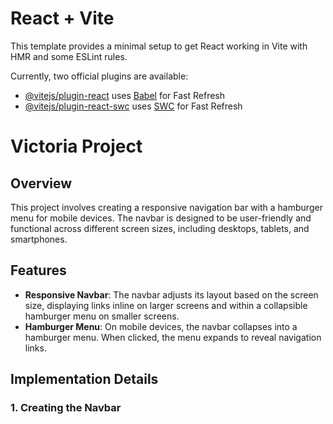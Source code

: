 # React + Vite

This template provides a minimal setup to get React working in Vite with HMR and some ESLint rules.

Currently, two official plugins are available:

- [@vitejs/plugin-react](https://github.com/vitejs/vite-plugin-react/blob/main/packages/plugin-react/README.md) uses [Babel](https://babeljs.io/) for Fast Refresh
- [@vitejs/plugin-react-swc](https://github.com/vitejs/vite-plugin-react-swc) uses [SWC](https://swc.rs/) for Fast Refresh


# Victoria Project

## Overview

This project involves creating a responsive navigation bar with a hamburger menu for mobile devices. The navbar is designed to be user-friendly and functional across different screen sizes, including desktops, tablets, and smartphones.

## Features

- **Responsive Navbar**: The navbar adjusts its layout based on the screen size, displaying links inline on larger screens and within a collapsible hamburger menu on smaller screens.
- **Hamburger Menu**: On mobile devices, the navbar collapses into a hamburger menu. When clicked, the menu expands to reveal navigation links.

## Implementation Details

### 1. Creating the Navbar